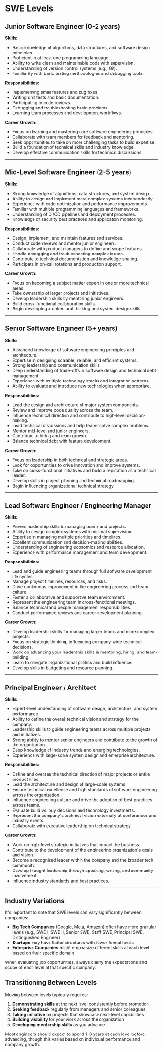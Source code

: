 # SWE Levels

## Junior Software Engineer (0-2 years)
**Skills:**
- Basic knowledge of algorithms, data structures, and software design principles.
- Proficient in at least one programming language.
- Ability to write clean and maintainable code with supervision.
- Understanding of version control systems (e.g., Git).
- Familiarity with basic testing methodologies and debugging tools.

**Responsibilities:**
- Implementing small features and bug fixes.
- Writing unit tests and basic documentation.
- Participating in code reviews.
- Debugging and troubleshooting basic problems.
- Learning team processes and development workflows.

**Career Growth:**
- Focus on learning and mastering core software engineering principles.
- Collaborate with team members for feedback and mentoring.
- Seek opportunities to take on more challenging tasks to build expertise.
- Build a foundation of technical skills and industry knowledge.
- Develop effective communication skills for technical discussions.

---

## Mid-Level Software Engineer (2-5 years)
**Skills:**
- Strong knowledge of algorithms, data structures, and system design.
- Ability to design and implement more complex systems independently.
- Experience with code optimization and performance improvements.
- Familiar with multiple programming languages and frameworks.
- Understanding of CI/CD pipelines and deployment processes.
- Knowledge of security best practices and application monitoring.

**Responsibilities:**
- Design, implement, and maintain features and services.
- Conduct code reviews and mentor junior engineers.
- Collaborate with product managers to define and scope features.
- Handle debugging and troubleshooting complex issues.
- Contribute to technical documentation and knowledge sharing.
- Participate in on-call rotations and production support.

**Career Growth:**
- Focus on becoming a subject matter expert in one or more technical areas.
- Take ownership of larger projects and initiatives.
- Develop leadership skills by mentoring junior engineers.
- Build cross-functional collaboration skills.
- Begin developing architectural thinking and system design skills.

---

## Senior Software Engineer (5+ years)
**Skills:**
- Advanced knowledge of software engineering principles and architecture.
- Expertise in designing scalable, reliable, and efficient systems.
- Strong leadership and communication skills.
- Deep understanding of trade-offs in software design and technical debt management.
- Experience with multiple technology stacks and integration patterns.
- Ability to evaluate and introduce new technologies when appropriate.

**Responsibilities:**
- Lead the design and architecture of major system components.
- Review and improve code quality across the team.
- Influence technical direction and contribute to high-level decision-making.
- Lead technical discussions and help teams solve complex problems.
- Mentor mid-level and junior engineers.
- Contribute to hiring and team growth.
- Balance technical debt with feature development.

**Career Growth:**
- Focus on leadership in both technical and strategic areas.
- Look for opportunities to drive innovation and improve systems.
- Take on cross-functional initiatives and build a reputation as a technical leader.
- Develop skills in project planning and technical roadmapping.
- Begin influencing organizational technical strategy.

---

## Lead Software Engineer / Engineering Manager
**Skills:**
- Proven leadership skills in managing teams and projects.
- Ability to design complex systems with minimal supervision.
- Expertise in managing multiple priorities and timelines.
- Excellent communication and decision-making abilities.
- Understanding of engineering economics and resource allocation.
- Experience with performance management and team development.

**Responsibilities:**
- Lead and guide engineering teams through full software development life cycles.
- Manage project timelines, resources, and risks.
- Drive continuous improvement in the engineering process and team culture.
- Foster a collaborative and supportive team environment.
- Represent the engineering team in cross-functional meetings.
- Balance technical and people management responsibilities.
- Conduct performance reviews and career development planning.

**Career Growth:**
- Develop leadership skills for managing larger teams and more complex projects.
- Focus on strategic thinking, influencing company-wide technical decisions.
- Work on advancing your leadership skills in mentoring, hiring, and team-building.
- Learn to navigate organizational politics and build influence.
- Develop skills in budgeting and resource planning.

---

## Principal Engineer / Architect
**Skills:**
- Expert-level understanding of software design, architecture, and system performance.
- Ability to define the overall technical vision and strategy for the company.
- Leadership skills to guide engineering teams across multiple projects and initiatives.
- Strong ability to mentor senior engineers and contribute to the growth of the organization.
- Deep knowledge of industry trends and emerging technologies.
- Experience with large-scale system design and enterprise architecture.

**Responsibilities:**
- Define and oversee the technical direction of major projects or entire product lines.
- Lead the architecture and design of large-scale systems.
- Ensure technical excellence and high standards of software engineering across the organization.
- Influence engineering culture and drive the adoption of best practices across teams.
- Evaluate build vs. buy decisions and technology investments.
- Represent the company's technical vision externally at conferences and industry events.
- Collaborate with executive leadership on technical strategy.

**Career Growth:**
- Work on high-level strategic initiatives that impact the business.
- Contribute to the development of the engineering organization's goals and vision.
- Become a recognized leader within the company and the broader tech community.
- Develop thought leadership through speaking, writing, and community involvement.
- Influence industry standards and best practices.

---

## Industry Variations

It's important to note that SWE levels can vary significantly between companies:

- **Big Tech Companies** (Google, Meta, Amazon) often have more granular levels (e.g., SWE I, SWE II, Senior SWE, Staff SWE, Principal SWE, Distinguished Engineer)
- **Startups** may have flatter structures with fewer formal levels
- **Enterprise Companies** might emphasize different skills at each level based on their specific domain

When evaluating job opportunities, always clarify the expectations and scope of each level at that specific company.

## Transitioning Between Levels

Moving between levels typically requires:

1. **Demonstrating skills** at the next level consistently before promotion
2. **Seeking feedback** regularly from managers and senior colleagues
3. **Taking initiative** on projects that showcase next-level capabilities
4. **Building visibility** for your work across the organization
5. **Developing mentorship skills** as you advance

Most engineers should expect to spend 1-3 years at each level before advancing, though this varies based on individual performance and company growth.
